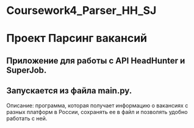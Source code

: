# Coursework4_Parser_HH_SJ

# Проект Парсинг вакансий

## Приложение для работы с API HeadHunter и SuperJob.
## Запускается из файла main.py.

Описание:
программа, которая получает информацию о вакансиях с разных платформ в России, сохранять ее в файл и позволять удобно работать с ней.

